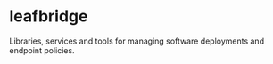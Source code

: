 # leafbridge

Libraries, services and tools for managing software deployments and endpoint policies.
